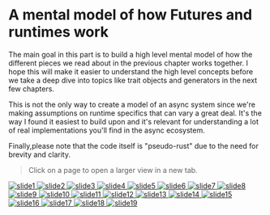 # A mental model of how Futures and runtimes work

The main goal in this part is to build a high level
mental model of how the different pieces we read about in the previous chapter
works together. I hope this will make it easier to understand the high level concepts
before we take a deep dive into topics like trait objects and generators in the next
few chapters.

This is not the only way to create a model of an async system since we're making
assumptions on runtime specifics that can vary a great deal. It's the way I found
it easiest to build upon and it's relevant for understanding a lot of real
implementations you'll find in the async ecosystem.

Finally,please note that the code itself is "pseudo-rust" due to the need for brevity
and clarity.

>Click on a page to open a larger view in a new tab.

<a href="./assets/slides/Slide1.PNG" target="_blank">
 <img src="./assets/slides/Slide1.PNG" alt="slide1"/>
</a>
<a href="./assets/slides/Slide2.PNG" target="_blank">
 <img src="./assets/slides/Slide2.PNG" alt="slide2"/>
</a>
<a href="./assets/slides/Slide3.PNG" target="_blank">
 <img src="./assets/slides/Slide3.PNG" alt="slide3"/>
</a>
<a href="./assets/slides/Slide4.PNG" target="_blank">
 <img src="./assets/slides/Slide4.PNG" alt="slide4"/>
</a>
<a href="./assets/slides/Slide5.PNG" target="_blank">
 <img src="./assets/slides/Slide5.PNG" alt="slide5"/>
</a>
<a href="./assets/slides/Slide6.PNG" target="_blank">
 <img src="./assets/slides/Slide6.PNG" alt="slide6"/>
</a>
<a href="./assets/slides/Slide7.PNG" target="_blank">
 <img src="./assets/slides/Slide7.PNG" alt="slide7"/>
</a>
<a href="./assets/slides/Slide8.PNG" target="_blank">
 <img src="./assets/slides/Slide8.PNG" alt="slide8"/>
</a>
<a href="./assets/slides/Slide9.PNG" target="_blank">
 <img src="./assets/slides/Slide9.PNG" alt="slide9"/>
</a>
<a href="./assets/slides/Slide10.PNG" target="_blank">
 <img src="./assets/slides/Slide10.PNG" alt="slide10"/>
</a>
<a href="./assets/slides/Slide11.PNG" target="_blank">
 <img src="./assets/slides/Slide11.PNG" alt="slide11"/>
</a>
<a href="./assets/slides/Slide12.PNG" target="_blank">
 <img src="./assets/slides/Slide12.PNG" alt="slide12"/>
</a>
<a href="./assets/slides/Slide13.PNG" target="_blank">
 <img src="./assets/slides/Slide13.PNG" alt="slide13"/>
</a>
<a href="./assets/slides/Slide14.PNG" target="_blank">
 <img src="./assets/slides/Slide14.PNG" alt="slide14"/>
</a>
<a href="./assets/slides/Slide15.PNG" target="_blank">
 <img src="./assets/slides/Slide15.PNG" alt="slide15"/>
</a>
<a href="./assets/slides/Slide16.PNG" target="_blank">
 <img src="./assets/slides/Slide16.PNG" alt="slide16"/>
</a>
<a href="./assets/slides/Slide17.PNG" target="_blank">
 <img src="./assets/slides/Slide17.PNG" alt="slide17"/>
</a>
<a href="./assets/slides/Slide18.PNG" target="_blank">
 <img src="./assets/slides/Slide18.PNG" alt="slide18"/>
</a>
<a href="./assets/slides/Slide19.PNG" target="_blank">
 <img src="./assets/slides/Slide19.PNG" alt="slide19"/>
</a>
